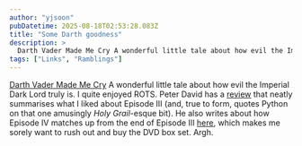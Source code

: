 ```yaml
---
author: "yjsoon"
pubDatetime: 2025-08-18T02:53:28.083Z
title: "Some Darth goodness"
description: >
  Darth Vader Made Me Cry A wonderful little tale about how evil the Imperial Dark Lord truly is. I quite enjoyed ROTS. Peter David has a review that n...
tags: ["Links", "Ramblings"]
---
```






[Darth Vader Made Me Cry](http://www.themorningnews.org/archives/stories/darth_vader_made_me_cry.php) A wonderful little tale about how evil the Imperial Dark Lord truly is. I quite enjoyed ROTS. Peter David has a [review](http://peterdavid.malibulist.com/archives/002931.html) that neatly summarises what I liked about Episode III (and, true to form, quotes Python on that one amusingly _Holy Grail_\-esque bit). He also writes about how Episode IV matches up from the end of Episode III [here](http://peterdavid.malibulist.com/archives/002936.html), which makes me sorely want to rush out and buy the DVD box set. Argh.